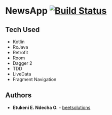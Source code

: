 # NewsApp [![Build Status](https://travis-ci.org/beetsolutions/newsapp.svg?branch=master)](https://travis-ci.org/beetsolutions/newsapp)

## Tech Used
* Kotlin
* RxJava
* Retrofit
* Room
* Dagger 2
* TDD
* LiveData
* Fragment Navigation

## Authors

* **Etukeni E. Ndecha O.** - [beetsolutions](https://github.com/beetsolutions)
